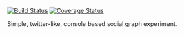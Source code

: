[![Build Status](https://travis-ci.org/paplorinc/socialgraph.svg?branch=withJavaslang)](https://travis-ci.org/paplorinc/socialgraph?branch=withJavaslang) [![Coverage Status](https://coveralls.io/repos/github/paplorinc/socialgraph/badge.svg?branch=withJavaslang)](https://coveralls.io/github/paplorinc/socialgraph?branch=withJavaslang)

Simple, twitter-like, console based social graph experiment.
